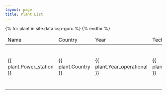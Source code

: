 ```yaml
---
layout: page
title: Plant List
---
```


<table id="csp-table">
    <thead>
        <tr>
            <td>Name</td>
            <td>Country</td>
            <td>Year</td>
            <td>Technology</td>
            <td>Capacity [MW]</td>
            <td>Storage capacity [h]</td>
            <td>LCOE [$/kWh]</td>
            <td>Remuneration [$/kWh]</td>
            <td>Location</td>
        </tr>
    </thead>
    <tbody>
    {% for plant in site.data.csp-guru %}
        <tr>
            <td>{{ plant.Power_station }}</td>
            <td>{{ plant.Country }}</td>
            <td>{{ plant.Year_operational }}</td>
            <td>{{ plant.Technology }}</td>
            <td>{{ plant.Capacity_MW }}</td>
            <td>{{ plant.Storage_capacity_hours }}</td>
            <td>
            {%- if plant.LCOE_5_25_USD2020_per_kWh -%}
                {{ plant.LCOE_5_25_USD2020_per_kWh | round: 2}}
            {%- else -%}
                {{ plant.LCOE_5_25_USD2020_per_kWh }}
            {%- endif -%}
            </td>
            <td>
            {%- if plant.Remuneration_USD2020_per_kWh_deflated -%}
                {{ plant.Remuneration_USD2020_per_kWh_deflated | round: 2}}
            {%- else -%}
                {{ plant.Remuneration_USD2020_per_kWh_deflated }}
            {%- endif -%}
            </td>
            <td>
            {%- if plant.Location_coordinates -%}
                <a href="https://www.google.com/maps/@?api=1&map_action=map&zoom=13&basemap=satellite&center={{ plant.Location_coordinates }}">
                Show
                </a>
            {%- endif -%}
            </td>
        </tr>
    {% endfor %}
    </tbody>
</table>

<script type="text/javascript">
    $(document).ready( function () {
        $('#csp-table').DataTable({
            "paging": false,
            "order": [[ 2, "desc" ]]
        });
    } );
</script>
